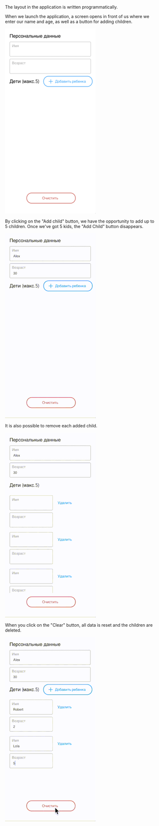 The layout in the application is written programmatically.

When we launch the application, a screen opens in front of us where we enter our name and age, as well as a button for adding children.

 ![image]( https://github.com/alexjdanoff/TheTaskAddChild/blob/main/Test%20from%20Alef%20Development/Readme%20assets/main.png)
 
 By clicking on the "Add child" button, we have the opportunity to add up to 5 children. Once we've got 5 kids, the "Add Child" button disappears.
 
 ![image]( https://github.com/alexjdanoff/TheTaskAddChild/blob/main/Test%20from%20Alef%20Development/Readme%20assets/1.gif)
 
 It is also possible to remove each added child.
 
 ![image]( https://github.com/alexjdanoff/TheTaskAddChild/blob/main/Test%20from%20Alef%20Development/Readme%20assets/2.gif)
 
 When you click on the "Clear" button, all data is reset and the children are deleted.
 
 ![image]( https://github.com/alexjdanoff/TheTaskAddChild/blob/main/Test%20from%20Alef%20Development/Readme%20assets/3.gif)
